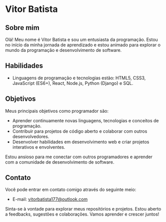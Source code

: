 # Vitor Batista

## Sobre mim

Olá! Meu nome é Vitor Batista e sou um entusiasta da programação. Estou no início da minha jornada de aprendizado e estou animado para explorar o mundo da programação e desenvolvimento de software.

## Habilidades

- Linguagens de programação e tecnologias estão: HTML5, CSS3, JavaScript (ES6+), React, Node.js, Python (Django) e SQL.

## Objetivos

Meus principais objetivos como programador são:

- Aprender continuamente novas linguagens, tecnologias e conceitos de programação.
- Contribuir para projetos de código aberto e colaborar com outros desenvolvedores.
- Desenvolver habilidades em desenvolvimento web e criar projetos interativos e envolventes.

Estou ansioso para me conectar com outros programadores e aprender com a comunidade de desenvolvimento de software.

## Contato

Você pode entrar em contato comigo através do seguinte meio:

- E-mail: vitorbatista177@outlook.com

Sinta-se à vontade para explorar meus repositórios e projetos. Estou aberto a feedbacks, sugestões e colaborações. Vamos aprender e crescer juntos!
